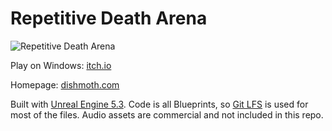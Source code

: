 # Repetitive Death Arena

![Repetitive Death Arena](Screenshots/Image_630x500.png)

Play on Windows: [itch.io](https://dishmoth.itch.io/repetitive-death-arena)

Homepage: [dishmoth.com](http://dishmoth.com/games/repetitive-death-arena/)

Built with [Unreal Engine 5.3](https://www.unrealengine.com/). Code is all Blueprints, so [Git LFS](https://git-lfs.github.com/) is used for most of the files. Audio assets are commercial and not included in this repo.
